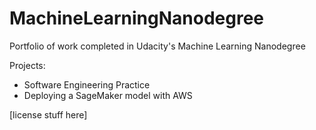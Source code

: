 # MachineLearningNanodegree
Portfolio of work completed in Udacity's Machine Learning Nanodegree

Projects:
- Software Engineering Practice
- Deploying a SageMaker model with AWS

[license stuff here]
